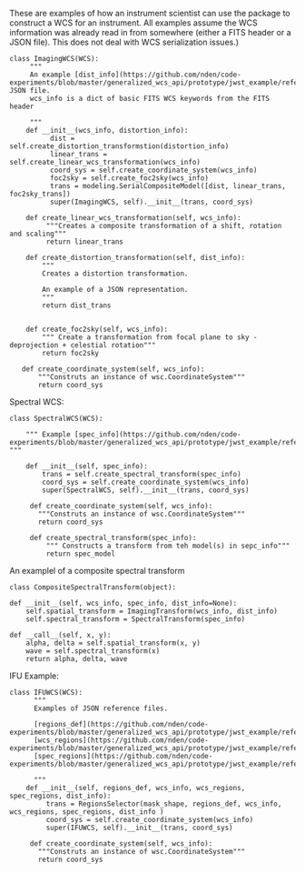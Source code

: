 These are examples of how an instrument scientist can use the package to construct a WCS for an instrument. All examples assume the WCS information was already read in from somewhere (either a FITS header or a JSON file). This does not deal with WCS serialization issues.)


    class ImagingWCS(WCS):
         """
         An example [dist_info](https://github.com/nden/code-experiments/blob/master/generalized_wcs_api/prototype/jwst_example/reference_files/distortion_image.json) JSON file.
         wcs_info is a dict of basic FITS WCS keywords from the FITS header
         
         """
        def __init__(wcs_info, distortion_info):
              dist = self.create_distortion_transformstion(distortion_info)
              linear_trans = self.create_linear_wcs_transformation(wcs_info)
              coord_sys = self.create_coordinate_system(wcs_info)
              foc2sky = self.create_foc2sky(wcs_info)
              trans = modeling.SerialCompositeModel([dist, linear_trans, foc2sky_trans])
              super(ImagingWCS, self).__init__(trans, coord_sys)

        def create_linear_wcs_transformation(self, wcs_info):
             """Creates a composite transformation of a shift, rotation and scaling"""
             return linear_trans

        def create_distortion_transformation(self, dist_info):
            """
            Creates a distortion transformation.
            
            An example of a JSON representation.
            """
            return dist_trans

            
        def create_foc2sky(self, wcs_info):
            """ Create a transformation from focal plane to sky - deprojection + celestial rotation"""
            return foc2sky

       def create_coordinate_system(self, wcs_info):
           """Construts an instance of wsc.CoordinateSystem"""
           return coord_sys            


Spectral WCS:

    class SpectralWCS(WCS):

        """ Example [spec_info](https://github.com/nden/code-experiments/blob/master/generalized_wcs_api/prototype/jwst_example/reference_files/spec_wcs.json) """

        def __init__(self, spec_info):
            trans = self.create_spectral_transform(spec_info)
            coord_sys = self.create_coordinate_system(wcs_info)
            super(SpectralWCS, self).__init__(trans, coord_sys)

         def create_coordinate_system(self, wcs_info):
           """Construts an instance of wsc.CoordinateSystem"""
           return coord_sys
            
         def create_spectral_transform(spec_info):
             """ Constructs a transform from teh model(s) in sepc_info"""
             return spec_model

An examplel of a composite spectral transform

    class CompositeSpectralTransform(object):
    
    def __init__(self, wcs_info, spec_info, dist_info=None):
        self.spatial_transform = ImagingTransform(wcs_info, dist_info)
        self.spectral_transform = SpectralTransform(spec_info)

    def __call__(self, x, y):
        alpha, delta = self.spatial_transform(x, y)
        wave = self.spectral_transform(x)
        return alpha, delta, wave


IFU Example:

    class IFUWCS(WCS):
          """ 
          Examples of JSON reference files.
          
          [regions_def](https://github.com/nden/code-experiments/blob/master/generalized_wcs_api/prototype/jwst_example/reference_files/regions_miri.json)
          [wcs_regions](https://github.com/nden/code-experiments/blob/master/generalized_wcs_api/prototype/jwst_example/reference_files/wcs_regions.json)
          [spec_regions](https://github.com/nden/code-experiments/blob/master/generalized_wcs_api/prototype/jwst_example/reference_files/spec_regions.json)
          
          """
        def __init__(self, regions_def, wcs_info, wcs_regions, spec_regions, dist_info):
             trans = RegionsSelector(mask_shape, regions_def, wcs_info, wcs_regions, spec_regions, dist_info )
             coord_sys = self.create_coordinate_system(wcs_info)
             super(IFUWCS, self).__init__(trans, coord_sys)

         def create_coordinate_system(self, wcs_info):
           """Construts an instance of wsc.CoordinateSystem"""
           return coord_sys
